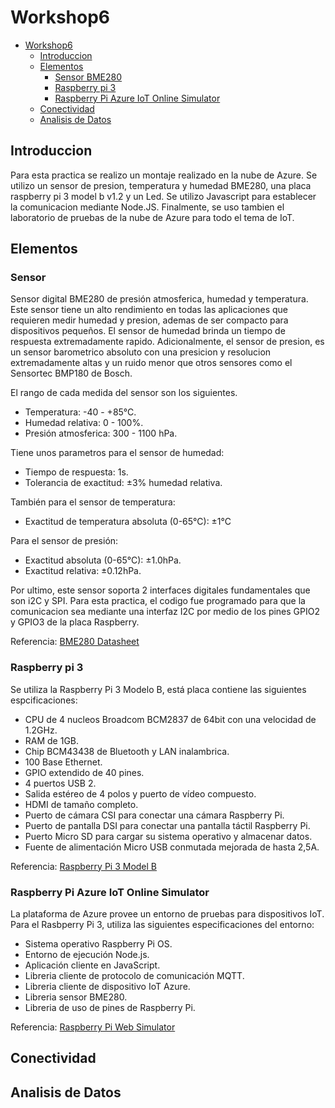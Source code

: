 # Workshop6

- [Workshop6](#workshop6)
  - [Introduccion](#introduccion)
  - [Elementos](#elementos)
    - [Sensor BME280](#sensor)
    - [Raspberry pi 3](#raspberry-pi-3)
    - [Raspberry Pi Azure IoT Online Simulator](#raspberry-pi-azure-iot-online-simulator)
  - [Conectividad](#conectividad)
  - [Analisis de Datos](#analisis-de-datos)

## Introduccion

Para esta practica se realizo un montaje realizado en la nube de Azure. Se utilizo un sensor de presion, temperatura y humedad BME280, una placa raspberry pi 3 model b v1.2 y un Led. Se utilizo Javascript para establecer la comunicacion mediante Node.JS. Finalmente, se uso tambien el laboratorio de pruebas de la nube de Azure para todo el tema de IoT.

## Elementos

### Sensor

Sensor digital BME280 de presión atmosferica, humedad y temperatura. Este sensor tiene un alto rendimiento en todas las aplicaciones que requieren medir humedad y presion, ademas de ser compacto para dispositivos pequeños. El sensor de humedad brinda un tiempo de respuesta extremadamente rapido. Adicionalmente, el sensor de presion, es un sensor barometrico absoluto con una presicion y resolucion extremadamente altas y un ruido menor que otros sensores como el Sensortec BMP180 de Bosch.

El rango de cada medida del sensor son los siguientes.

- Temperatura: -40 - +85°C.
- Humedad relativa: 0 - 100%.
- Presión atmosferica: 300 - 1100 hPa.

Tiene unos parametros para el sensor de humedad:

- Tiempo de respuesta: 1s.
- Tolerancia de exactitud: ±3% humedad relativa.

También para el sensor de temperatura:

- Exactitud de temperatura absoluta (0-65°C): ±1°C

Para el sensor de presión:

- Exactitud absoluta (0-65°C): ±1.0hPa.
- Exactitud relativa: ±0.12hPa.

Por ultimo, este sensor soporta 2 interfaces digitales fundamentales que son i2C y SPI. Para esta practica, el codigo fue programado para que la comunicacion sea mediante una interfaz I2C por medio de los pines GPIO2 y GPIO3 de la placa Raspberry. 

Referencia: [BME280 Datasheet](https://itbrainpower.net/downloadables/BST-BME280-DS002-1509607.pdf) 

### Raspberry pi 3

Se utiliza la Raspberry Pi 3 Modelo B, está placa contiene las siguientes espcificaciones:

- CPU de 4 nucleos Broadcom BCM2837 de 64bit con una velocidad de 1.2GHz.
- RAM de 1GB.
- Chip BCM43438 de Bluetooth y LAN inalambrica.
- 100 Base Ethernet.
- GPIO extendido de 40 pines.
- 4 puertos USB 2.
- Salida estéreo de 4 polos y puerto de vídeo compuesto.
- HDMI de tamaño completo.
- Puerto de cámara CSI para conectar una cámara Raspberry Pi.
- Puerto de pantalla DSI para conectar una pantalla táctil Raspberry Pi.
- Puerto Micro SD para cargar su sistema operativo y almacenar datos.
- Fuente de alimentación Micro USB conmutada mejorada de hasta 2,5A.

Referencia: [Raspberry Pi 3 Model B](https://www.raspberrypi.com/products/raspberry-pi-3-model-b/)

### Raspberry Pi Azure IoT Online Simulator

La plataforma de Azure provee un entorno de pruebas para dispositivos IoT. Para el Rasbperry Pi 3, utiliza las siguientes especificaciones del entorno:

- Sistema operativo Raspberry Pi OS.
- Entorno de ejecución Node.js.
- Aplicación cliente en JavaScript.
- Libreria cliente de protocolo de comunicación MQTT.
- Libreria cliente de dispositivo IoT Azure.
- Libreria sensor BME280.
- Libreria de uso de pines de Raspberry Pi.

Referencia: [Raspberry Pi Web Simulator](https://azure-samples.github.io/raspberry-pi-web-simulator/)

## Conectividad

## Analisis de Datos
